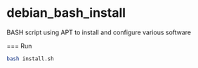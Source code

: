 debian_bash_install
===================

BASH script using APT to install and configure various software

=== Run

```bash
bash install.sh
```
